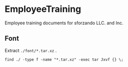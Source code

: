 # EmployeeTraining

Employee training documents for sforzando LLC. and Inc.

## Font

Extract `./font/*.tar.xz` .

```shell
find ./ -type f -name "*.tar.xz" -exec tar Jxvf {} \;
```
